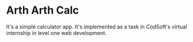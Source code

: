 # Arth Arth Calc
It's a simple calculator app.
It's implemented as a task in CodSoft's virtual internship in level one web development.
